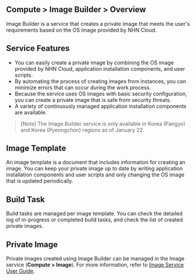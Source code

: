 ## Compute > Image Builder > Overview

Image Builder is a service that creates a private image that meets the user's requirements based on the OS image provided by NHN Cloud.

## Service Features
* You can easily create a private image by combining the OS image provided by NHN Cloud, application installation components, and user scripts.
* By automating the process of creating images from instances, you can minimize errors that can occur during the work process.
* Because the service uses OS images with basic security configuration, you can create a private image that is safe from security threats.
* A variety of continuously managed application installation components are available.

> [Note]
> The Image Builder service is only available in Korea (Pangyo) and Korea (Pyeongchon) regions as of January 22.

## Image Template
An image template is a document that includes information for creating an image. You can keep your private image up to date by writing application installation components and user scripts and only changing the OS image that is updated periodically.

## Build Task
Build tasks are managed per image template. You can check the detailed log of in-progress or completed build tasks, and check the list of created private images.

## Private Image
Private images created using Image Builder can be managed in the Image service (**Compute > Image**). For more information, refer to [Image Service User Guide](/Compute/Image/en/overview/).
